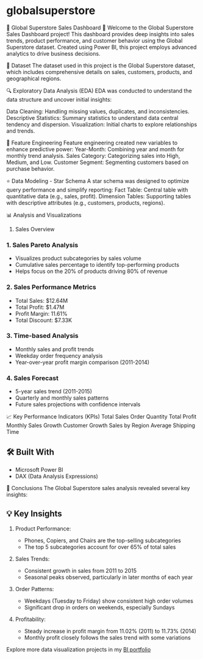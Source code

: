 # globalsuperstore
🌟 Global Superstore Sales Dashboard 🌟
Welcome to the Global Superstore Sales Dashboard project! 
This dashboard provides deep insights into sales trends, product performance, and customer behavior using the Global Superstore dataset. Created using Power BI, this project employs advanced analytics to drive business decisions.

📂 Dataset
The dataset used in this project is the Global Superstore dataset, which includes comprehensive details on sales, customers, products, and geographical regions.

🔍 Exploratory Data Analysis (EDA)
EDA was conducted to understand the data structure and uncover initial insights:

Data Cleaning: Handling missing values, duplicates, and inconsistencies.
Descriptive Statistics: Summary statistics to understand data central tendency and dispersion.
Visualization: Initial charts to explore relationships and trends.


🔧 Feature Engineering
Feature engineering created new variables to enhance predictive power:
Year-Month: Combining year and month for monthly trend analysis.
Sales Category: Categorizing sales into High, Medium, and Low.
Customer Segment: Segmenting customers based on purchase behavior.

⭐ Data Modeling - Star Schema
A star schema was designed to optimize query performance and simplify reporting:
Fact Table: Central table with quantitative data (e.g., sales, profit).
Dimension Tables: Supporting tables with descriptive attributes (e.g., customers, products, regions).


📊 Analysis and Visualizations
1. Sales Overview
### 1. Sales Pareto Analysis
- Visualizes product subcategories by sales volume
- Cumulative sales percentage to identify top-performing products
- Helps focus on the 20% of products driving 80% of revenue

### 2. Sales Performance Metrics
- Total Sales: $12.64M
- Total Profit: $1.47M
- Profit Margin: 11.61%
- Total Discount: $7.33K

### 3. Time-based Analysis
- Monthly sales and profit trends
- Weekday order frequency analysis
- Year-over-year profit margin comparison (2011-2014)

### 4. Sales Forecast
- 5-year sales trend (2011-2015)
- Quarterly and monthly sales patterns
- Future sales projections with confidence intervals



📈 Key Performance Indicators (KPIs)
Total Sales
Order Quantity
Total Profit
Monthly Sales Growth
Customer Growth
Sales by Region
Average Shipping Time

## 🛠️ Built With
- Microsoft Power BI
- DAX (Data Analysis Expressions)

📌 Conclusions
The Global Superstore sales analysis revealed several key insights:
## 💡 Key Insights
1. Product Performance:
   - Phones, Copiers, and Chairs are the top-selling subcategories
   - The top 5 subcategories account for over 65% of total sales

2. Sales Trends:
   - Consistent growth in sales from 2011 to 2015
   - Seasonal peaks observed, particularly in later months of each year

3. Order Patterns:
   - Weekdays (Tuesday to Friday) show consistent high order volumes
   - Significant drop in orders on weekends, especially Sundays

4. Profitability:
   - Steady increase in profit margin from 11.02% (2011) to 11.73% (2014)
   - Monthly profit closely follows the sales trend with some variations

Explore more data visualization projects in my [BI portfolio](https://my.novypro.com/elvisramirez)